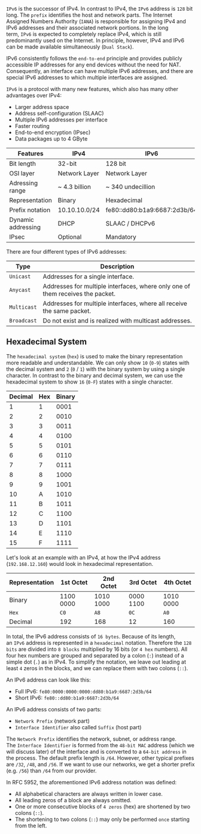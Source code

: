 `IPv6` is the successor of IPv4. In contrast to IPv4, the `IPv6` address is `128` bit long. The `prefix` identifies the host and network parts. The Internet Assigned Numbers Authority (`IANA`) is responsible for assigning IPv4 and IPv6 addresses and their associated network portions. In the long term, `IPv6` is expected to completely replace IPv4, which is still predominantly used on the Internet. In principle, however, IPv4 and IPv6 can be made available simultaneously (`Dual Stack`).

IPv6 consistently follows the `end-to-end` principle and provides publicly accessible IP addresses for any end devices without the need for NAT. Consequently, an interface can have multiple IPv6 addresses, and there are special IPv6 addresses to which multiple interfaces are assigned.

`IPv6` is a protocol with many new features, which also has many other advantages over IPv4:

-   Larger address space
-   Address self-configuration (SLAAC)
-   Multiple IPv6 addresses per interface
-   Faster routing
-   End-to-end encryption (IPsec)
-   Data packages up to 4 GByte

| **Features**       | **IPv4**      | **IPv6**                     |
| ------------------ | ------------- | ---------------------------- |
| Bit length         | 32-bit        | 128 bit                      |
| OSI layer          | Network Layer | Network Layer                |
| Adressing range    | ~ 4.3 billion | ~ 340 undecillion            |
| Representation     | Binary        | Hexadecimal                  |
| Prefix notation    | 10.10.10.0/24 | fe80::dd80:b1a9:6687:2d3b/64 |
| Dynamic addressing | DHCP          | SLAAC / DHCPv6               |
| IPsec              | Optional      | Mandatory                    |

There are four different types of IPv6 addresses:

| **Type**    | **Description**                                                                |
| ----------- | ------------------------------------------------------------------------------ |
| `Unicast`   | Addresses for a single interface.                                              |
| `Anycast`   | Addresses for multiple interfaces, where only one of them receives the packet. |
| `Multicast` | Addresses for multiple interfaces, where all receive the same packet.          |
| `Broadcast` | Do not exist and is realized with multicast addresses.                         |

## Hexadecimal System

The `hexadecimal system` (`hex`) is used to make the binary representation more readable and understandable. We can only show `10` (`0-9`) states with the decimal system and `2` (`0` / `1`) with the binary system by using a single character. In contrast to the binary and decimal system, we can use the hexadecimal system to show `16` (`0-F`) states with a single character.

| **Decimal** | **Hex** | **Binary** |
| ----------- | ------- | ---------- |
| 1           | 1       | 0001       |
| 2           | 2       | 0010       |
| 3           | 3       | 0011       |
| 4           | 4       | 0100       |
| 5           | 5       | 0101       |
| 6           | 6       | 0110       |
| 7           | 7       | 0111       |
| 8           | 8       | 1000       |
| 9           | 9       | 1001       |
| 10          | A       | 1010       |
| 11          | B       | 1011       |
| 12          | C       | 1100       |
| 13          | D       | 1101       |
| 14          | E       | 1110       |
| 15          | F       | 1111       |

Let's look at an example with an IPv4, at how the IPv4 address (`192.168.12.160`) would look in hexadecimal representation.

| **Representation** | **1st Octet** | **2nd Octet** | **3rd Octet** | **4th Octet** |
| ------------------ | ------------- | ------------- | ------------- | ------------- |
| Binary             | 1100 0000     | 1010 1000     | 0000 1100     | 1010 0000     |
| `Hex`              | `C0`          | `A8`          | `0C`          | `A0`          |
| Decimal            | 192           | 168           | 12            | 160           |

In total, the IPv6 address consists of `16 bytes`. Because of its length, an `IPv6` address is represented in a `hexadecimal` notation. Therefore the `128 bits` are divided into `8 blocks` multiplied by 16 bits (or `4 hex` numbers). All four hex numbers are grouped and separated by a colon (`:`) instead of a simple dot (`.`) as in IPv4. To simplify the notation, we leave out leading at least `4` zeros in the blocks, and we can replace them with two colons (`::`).

An IPv6 address can look like this:

-   Full IPv6: `fe80:0000:0000:0000:dd80:b1a9:6687:2d3b/64`
-   Short IPv6: `fe80::dd80:b1a9:6687:2d3b/64`

An IPv6 address consists of two parts:

-   `Network Prefix` (network part)
-   `Interface Identifier` also called `Suffix` (host part)

The `Network Prefix` identifies the network, subnet, or address range. The `Interface Identifier` is formed from the `48-bit MAC` address (which we will discuss later) of the interface and is converted to a `64-bit address` in the process. The default prefix length is `/64`. However, other typical prefixes are `/32`, `/48`, and `/56`. If we want to use our networks, we get a shorter prefix (e.g. `/56`) than `/64` from our provider.

In RFC 5952, the aforementioned IPv6 address notation was defined:

-   All alphabetical characters are always written in lower case.
-   All leading zeros of a block are always omitted.
-   One or more consecutive blocks of `4 zeros` (hex) are shortened by two colons (`::`).
-   The shortening to two colons (`::`) may only be performed `once` starting from the left.

